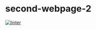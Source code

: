 # second-webpage-2
[![linter](https://github.com/MmeiyuC/second-webpage-2/workflows/linter/badge.svg)](https://github.com/marketplace/actions/super-linter)
